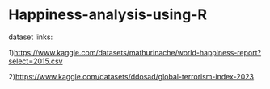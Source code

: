 # Happiness-analysis-using-R
dataset links:

1)https://www.kaggle.com/datasets/mathurinache/world-happiness-report?select=2015.csv

2)https://www.kaggle.com/datasets/ddosad/global-terrorism-index-2023
